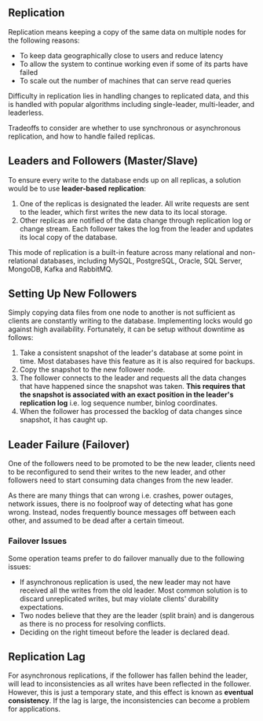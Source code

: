 ## Replication

Replication means keeping a copy of the same data on multiple nodes for the following reasons:

- To keep data geographically close to users and reduce latency
- To allow the system to continue working even if some of its parts have failed
- To scale out the number of machines that can serve read queries

Difficulty in replication lies in handling changes to replicated data, and this is handled with popular algorithms including single-leader, multi-leader, and leaderless.

Tradeoffs to consider are whether to use synchronous or asynchronous replication, and how to handle failed replicas.

## Leaders and Followers (Master/Slave)

To ensure every write to the database ends up on all replicas, a solution would be to use **leader-based replication**:

1. One of the replicas is designated the leader. All write requests are sent to the leader, which first writes the new data to its local storage.
2. Other replicas are notified of the data change through replication log or change stream. Each follower takes the log from the leader and updates its local copy of the database.

This mode of replication is a built-in feature across many relational and non-relational databases, including MySQL, PostgreSQL, Oracle, SQL Server, MongoDB, Kafka and RabbitMQ.

## Setting Up New Followers

Simply copying data files from one node to another is not sufficient as clients are constantly writing to the database. Implementing locks would go against high availability. Fortunately, it can be setup without downtime as follows:

1. Take a consistent snapshot of the leader's database at some point in time. Most databases have this feature as it is also required for backups.
2. Copy the snapshot to the new follower node.
3. The follower connects to the leader and requests all the data changes that have happened since the snapshot was taken. **This requires that the snapshot is associated with an exact position in the leader's replication log** i.e. log sequence number, binlog coordinates.
4. When the follower has processed the backlog of data changes since snapshot, it has caught up.

## Leader Failure (Failover)

One of the followers need to be promoted to be the new leader, clients need to be reconfigured to send their writes to the new leader, and other followers need to start consuming data changes from the new leader.

As there are many things that can wrong i.e. crashes, power outages, network issues, there is no foolproof way of detecting what has gone wrong. Instead, nodes frequently bounce messages off between each other, and assumed to be dead after a certain timeout.

### Failover Issues

Some operation teams prefer to do failover manually due to the following issues:

- If asynchronous replication is used, the new leader may not have received all the writes from the old leader. Most common solution is to discard unreplicated writes, but may violate clients' durability expectations.
- Two nodes believe that they are the leader (split brain) and is dangerous as there is no process for resolving conflicts.
- Deciding on the right timeout before the leader is declared dead.

## Replication Lag

For asynchronous replications, if the follower has fallen behind the leader, will lead to inconsistencies as all writes have been reflected in the follower. However, this is just a temporary state, and this effect is known as **eventual consistency**. If the lag is large, the inconsistencies can become a problem for applications.
